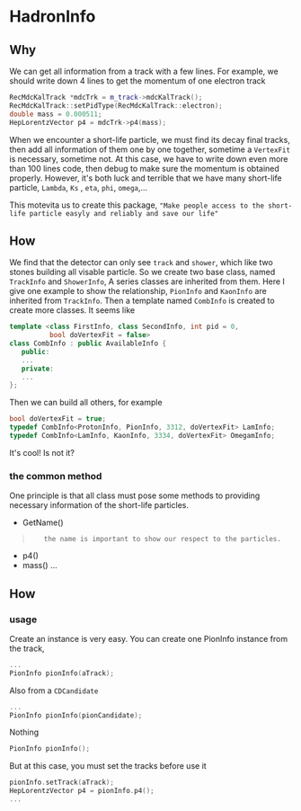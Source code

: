 # HadronInfo
## Why
We can get all information from a track with a few lines. For example, 
we should write down 4 lines to get the momentum of one electron track
```c++
RecMdcKalTrack *mdcTrk = m_track->mdcKalTrack();
RecMdcKalTrack::setPidType(RecMdcKalTrack::electron);
double mass = 0.000511;
HepLorentzVector p4 = mdcTrk->p4(mass);
```
When we encounter a short-life particle, we must find its decay final tracks,
then add all information of them one by one together, sometime a `VertexFit` is
necessary, sometime not. At this case, we have to write down even more than 100
lines code, then debug to make sure the momentum is obtained properly.
However, it's both luck and terrible that we have many short-life particle, 
`Lambda`, `Ks` , `eta`, `phi`, `omega`,... 

This motevita us to create this package, `"Make people access to the short-life
particle easyly and reliably and save our life"`

## How
We find that the detector can only see `track` and `shower`, which like two 
stones building all visable particle. So we create two base class, named
`TrackInfo` and `ShowerInfo`, A series classes are inherited from them. Here
I give one example to show the relationship, `PionInfo` and `KaonInfo` are 
inherited from `TrackInfo`. Then a template named `CombInfo` is created to
create more classes. It seems like
```c++
template <class FirstInfo, class SecondInfo, int pid = 0,
          bool doVertexFit = false>
class CombInfo : public AvailableInfo {
   public:
   ...
   private:
   ...
};
```
Then we can build all others, for example
```c++
bool doVertexFit = true;
typedef CombInfo<ProtonInfo, PionInfo, 3312, doVertexFit> LamInfo;
typedef CombInfo<LamInfo, KaonInfo, 3334, doVertexFit> OmegamInfo;
```
It's cool! Is not it?

### the common method
One principle is that all class must pose some methods to providing
necessary information of the short-life particles. 

* GetName() 

>        the name is important to show our respect to the particles.

* p4()
* mass()
...



## How
### usage
Create an instance is very easy. You can create one PionInfo instance
from the track,
```c++
...
PionInfo pionInfo(aTrack);
```
Also from a `CDCandidate`
```c++
...
PionInfo pionInfo(pionCandidate);
```
Nothing
```c++
PionInfo pionInfo();
```
But at this case, you must set the tracks before use it
```c++
pionInfo.setTrack(aTrack);
HepLorentzVector p4 = pionInfo.p4();
...
```



